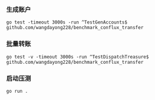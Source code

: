 ### 生成账户
`go test -timeout 3000s -run ^TestGenAccounts$ github.com/wangdayong228/benchmark_conflux_transfer`
### 批量转账
`go test -v -timeout 3000s -run ^TestDispatchTreasure$ github.com/wangdayong228/benchmark_conflux_transfer`
### 启动压测
`go run .`